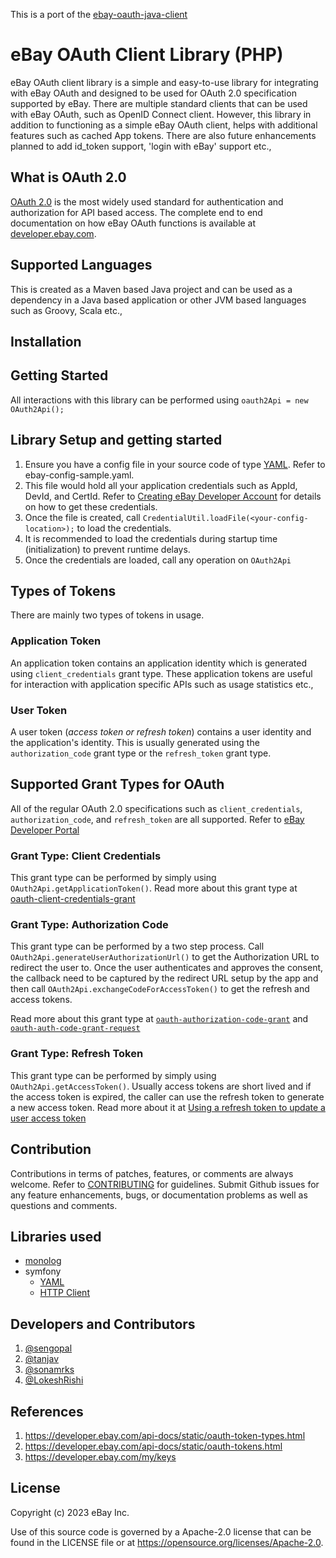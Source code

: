 This is a port of the [ebay-oauth-java-client](https://github.com/eBay/ebay-oauth-java-client)

# eBay OAuth Client Library (PHP)

eBay OAuth client library is a simple and easy-to-use library for integrating with eBay OAuth and designed to be used for OAuth 2.0 specification supported by eBay. There are multiple standard clients that can be used with eBay OAuth, such as OpenID Connect client. However, this library in addition to functioning as a simple eBay OAuth client, helps with additional features such as cached App tokens. There are also future enhancements planned to add id_token support, 'login with eBay' support etc.,

## What is OAuth 2.0
[OAuth 2.0](https://tools.ietf.org/html/rfc6749) is the most widely used standard for authentication and authorization for API based access. The complete end to end documentation on how eBay OAuth functions is available at [developer.ebay.com](https://developer.ebay.com/api-docs/static/oauth-tokens.html).

## Supported Languages
This is created as a Maven based Java project and can be used as a dependency in a Java based application or other JVM based languages such as Groovy, Scala etc.,

## Installation


## Getting Started
All interactions with this library can be performed using `oauth2Api = new OAuth2Api();`

## Library Setup and getting started
1. Ensure you have a config file in your source code of type [YAML](http://yaml.org/). Refer to ebay-config-sample.yaml.
2. This file would hold all your application credentials such as AppId, DevId, and CertId. Refer to [Creating eBay Developer Account](https://developer.ebay.com/api-docs/static/creating-edp-account.html) for details on how to get these credentials.
3. Once the file is created, call `CredentialUtil.loadFile(<your-config-location>);` to load the credentials.
4. It is recommended to load the credentials during startup time (initialization) to prevent runtime delays.
5. Once the credentials are loaded, call any operation on `OAuth2Api`

## Types of Tokens
There are mainly two types of tokens in usage.

### Application Token
An application token contains an application identity which is generated using `client_credentials` grant type. These application tokens are useful for interaction with application specific APIs such as usage statistics etc.,

### User Token
A user token (_access token or refresh token_) contains a user identity and the application's identity. This is usually generated using the `authorization_code` grant type or the `refresh_token` grant type.

## Supported Grant Types for OAuth
All of the regular OAuth 2.0 specifications such as `client_credentials`, `authorization_code`, and `refresh_token` are all supported. Refer to [eBay Developer Portal](https://developer.ebay.com/api-docs/static/oauth-tokens.html)

### Grant Type: Client Credentials
This grant type can be performed by simply using `OAuth2Api.getApplicationToken()`. Read more about this grant type at [oauth-client-credentials-grant](https://developer.ebay.com/api-docs/static/oauth-client-credentials-grant.html)

### Grant Type: Authorization Code
This grant type can be performed by a two step process. Call `OAuth2Api.generateUserAuthorizationUrl()` to get the Authorization URL to redirect the user to. Once the user authenticates and approves the consent, the callback need to be captured by the redirect URL setup by the app and then call `OAuth2Api.exchangeCodeForAccessToken()` to get the refresh and access tokens.

Read more about this grant type at [`oauth-authorization-code-grant`](https://developer.ebay.com/api-docs/static/oauth-authorization-code-grant.html) and [`oauth-auth-code-grant-request`](https://developer.ebay.com/api-docs/static/oauth-auth-code-grant-request.html)

### Grant Type: Refresh Token
This grant type can be performed by simply using `OAuth2Api.getAccessToken()`. Usually access tokens are short lived and if the access token is expired, the caller can use the refresh token to generate a new access token. Read more about it at [Using a refresh token to update a user access token](https://developer.ebay.com/api-docs/static/oauth-auth-code-grant-request.html)

## Contribution
Contributions in terms of patches, features, or comments are always welcome. Refer to [CONTRIBUTING](CONTRIBUTING.md) for guidelines. Submit Github issues for any feature enhancements, bugs, or documentation problems as well as questions and comments.

## Libraries used
- [monolog](https://seldaek.github.io/monolog/)
- symfony
  - [YAML](https://symfony.com/doc/current/components/yaml.html)
  - [HTTP Client](https://symfony.com/doc/current/http_client.html)

## Developers and Contributors
1. [@sengopal](https://github.com/sengopal)
2. [@tanjav](https://github.com/tanjav)
3. [@sonamrks](https://github.com/sonamrks)
4. [@LokeshRishi](https://github.com/LokeshRishi)


## References
1. https://developer.ebay.com/api-docs/static/oauth-token-types.html
2. https://developer.ebay.com/api-docs/static/oauth-tokens.html
3. https://developer.ebay.com/my/keys

## License
Copyright (c) 2023 eBay Inc.

Use of this source code is governed by a Apache-2.0 license that can be found in the LICENSE file or at https://opensource.org/licenses/Apache-2.0.